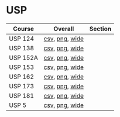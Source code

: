 # USP

| Course | Overall | Section |
| ------ | ------- | ------- |
| USP 124 | [csv](https://github.com/UCSD-Historical-Enrollment-Data/2024Summer2/blob/main/overall/USP%20124.csv), [png](https://raw.githubusercontent.com/UCSD-Historical-Enrollment-Data/2024Summer2/main/plot_overall/USP%20124.png), [wide](https://raw.githubusercontent.com/UCSD-Historical-Enrollment-Data/2024Summer2/main/plot_overall_wide/USP%20124.png) |  |
| USP 138 | [csv](https://github.com/UCSD-Historical-Enrollment-Data/2024Summer2/blob/main/overall/USP%20138.csv), [png](https://raw.githubusercontent.com/UCSD-Historical-Enrollment-Data/2024Summer2/main/plot_overall/USP%20138.png), [wide](https://raw.githubusercontent.com/UCSD-Historical-Enrollment-Data/2024Summer2/main/plot_overall_wide/USP%20138.png) |  |
| USP 152A | [csv](https://github.com/UCSD-Historical-Enrollment-Data/2024Summer2/blob/main/overall/USP%20152A.csv), [png](https://raw.githubusercontent.com/UCSD-Historical-Enrollment-Data/2024Summer2/main/plot_overall/USP%20152A.png), [wide](https://raw.githubusercontent.com/UCSD-Historical-Enrollment-Data/2024Summer2/main/plot_overall_wide/USP%20152A.png) |  |
| USP 153 | [csv](https://github.com/UCSD-Historical-Enrollment-Data/2024Summer2/blob/main/overall/USP%20153.csv), [png](https://raw.githubusercontent.com/UCSD-Historical-Enrollment-Data/2024Summer2/main/plot_overall/USP%20153.png), [wide](https://raw.githubusercontent.com/UCSD-Historical-Enrollment-Data/2024Summer2/main/plot_overall_wide/USP%20153.png) |  |
| USP 162 | [csv](https://github.com/UCSD-Historical-Enrollment-Data/2024Summer2/blob/main/overall/USP%20162.csv), [png](https://raw.githubusercontent.com/UCSD-Historical-Enrollment-Data/2024Summer2/main/plot_overall/USP%20162.png), [wide](https://raw.githubusercontent.com/UCSD-Historical-Enrollment-Data/2024Summer2/main/plot_overall_wide/USP%20162.png) |  |
| USP 173 | [csv](https://github.com/UCSD-Historical-Enrollment-Data/2024Summer2/blob/main/overall/USP%20173.csv), [png](https://raw.githubusercontent.com/UCSD-Historical-Enrollment-Data/2024Summer2/main/plot_overall/USP%20173.png), [wide](https://raw.githubusercontent.com/UCSD-Historical-Enrollment-Data/2024Summer2/main/plot_overall_wide/USP%20173.png) |  |
| USP 181 | [csv](https://github.com/UCSD-Historical-Enrollment-Data/2024Summer2/blob/main/overall/USP%20181.csv), [png](https://raw.githubusercontent.com/UCSD-Historical-Enrollment-Data/2024Summer2/main/plot_overall/USP%20181.png), [wide](https://raw.githubusercontent.com/UCSD-Historical-Enrollment-Data/2024Summer2/main/plot_overall_wide/USP%20181.png) |  |
| USP 5 | [csv](https://github.com/UCSD-Historical-Enrollment-Data/2024Summer2/blob/main/overall/USP%205.csv), [png](https://raw.githubusercontent.com/UCSD-Historical-Enrollment-Data/2024Summer2/main/plot_overall/USP%205.png), [wide](https://raw.githubusercontent.com/UCSD-Historical-Enrollment-Data/2024Summer2/main/plot_overall_wide/USP%205.png) |  |
